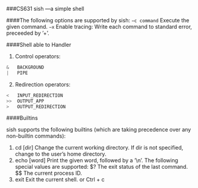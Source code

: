 ###CS631 sish —a simple shell

####The following options are supported by sish:
`−c command` Execute the given command.
`−x` Enable tracing: Write each command to standard error, preceeded by ’+’.

####Shell able to Handler

1. Control operators:
```c
&   BACKGROUND  
|   PIPE
```

2. Redirection operators:
```c
<   INPUT_REDIRECTION
>>  OUTPUT_APP
>   OUTPUT_REDIRECTION
```

####Builtins

sish supports the following builtins (which are taking precedence over any non-builtin commands):
1. cd [dir] Change the current working directory. If dir is not specified, change to the user’s home
directory.
2. echo [word] Print the given word, followed by a ’\n’. The following special values are supported:
$? The exit status of the last command.
$$ The current process ID.
3. exit Exit the current shell. or Ctrl + c


